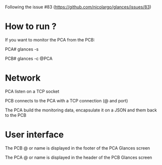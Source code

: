 Following  the issue #83 (https://github.com/nicolargo/glances/issues/83)

# How to run ?

If you want to monitor the PCA from the PCB:

PCA# glances -s

PCB# glances -c @PCA

# Network

PCA listen on a TCP socket

PCB connects to the PCA with a TCP connection (@ and port)

The PCA build the monitoring data, encapsulate it on a JSON and them back to the PCB

# User interface

The PCB @ or name is displayed in the footer of the PCA Glances screen

The PCA @ or name is displayed in the header of the PCB Glances screen